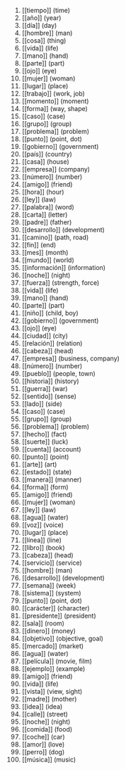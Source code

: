 1. [[tiempo]] (time)
2. [[año]] (year)
3. [[día]] (day)
4. [[hombre]] (man)
5. [[cosa]] (thing)
6. [[vida]] (life)
7. [[mano]] (hand)
8. [[parte]] (part)
9. [[ojo]] (eye)
10. [[mujer]] (woman)
11. [[lugar]] (place)
12. [[trabajo]] (work, job)
13. [[momento]] (moment)
14. [[forma]] (way, shape)
15. [[caso]] (case)
16. [[grupo]] (group)
17. [[problema]] (problem)
18. [[punto]] (point, dot)
19. [[gobierno]] (government)
20. [[país]] (country)
21. [[casa]] (house)
22. [[empresa]] (company)
23. [[número]] (number)
24. [[amigo]] (friend)
25. [[hora]] (hour)
26. [[ley]] (law)
27. [[palabra]] (word)
28. [[carta]] (letter)
29. [[padre]] (father)
30. [[desarrollo]] (development)
31. [[camino]] (path, road)
32. [[fin]] (end)
33. [[mes]] (month)
34. [[mundo]] (world)
35. [[información]] (information)
36. [[noche]] (night)
37. [[fuerza]] (strength, force)
38. [[vida]] (life)
49. [[mano]] (hand)
40. [[parte]] (part)
41. [[niño]] (child, boy)
42. [[gobierno]] (government)
43. [[ojo]] (eye)
44. [[ciudad]] (city)
45. [[relación]] (relation)
46. [[cabeza]] (head)
47. [[empresa]] (business, company)
48. [[número]] (number)
49. [[pueblo]] (people, town)
50. [[historia]] (history)
51. [[guerra]] (war)
52. [[sentido]] (sense)
53. [[lado]] (side)
54. [[caso]] (case)
55. [[grupo]] (group)
56. [[problema]] (problem)
57. [[hecho]] (fact)
58. [[suerte]] (luck)
59. [[cuenta]] (account)
60. [[punto]] (point)
61. [[arte]] (art)
62. [[estado]] (state)
63. [[manera]] (manner)
64. [[forma]] (form)
65. [[amigo]] (friend)
66. [[mujer]] (woman)
67. [[ley]] (law)
68. [[agua]] (water)
69. [[voz]] (voice)
70. [[lugar]] (place)
71. [[línea]] (line)
72. [[libro]] (book)
73. [[cabeza]] (head)
74. [[servicio]] (service)
75. [[hombre]] (man)
76. [[desarrollo]] (development)
77. [[semana]] (week)
78. [[sistema]] (system)
79. [[punto]] (point, dot)
80. [[carácter]] (character)
81. [[presidente]] (president)
82. [[sala]] (room)
83. [[dinero]] (money)
84. [[objetivo]] (objective, goal)
85. [[mercado]] (market)
86. [[agua]] (water)
87. [[película]] (movie, film)
88. [[ejemplo]] (example)
89. [[amigo]] (friend)
90. [[vida]] (life)
91. [[vista]] (view, sight)
92. [[madre]] (mother)
93. [[idea]] (idea)
94. [[calle]] (street)
95. [[noche]] (night)
96. [[comida]] (food)
97. [[coche]] (car)
98. [[amor]] (love)
99. [[perro]] (dog)
100. [[música]] (music)